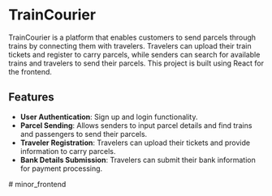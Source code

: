 # TrainCourier

TrainCourier is a platform that enables customers to send parcels through trains by connecting them with travelers. Travelers can upload their train tickets and register to carry parcels, while senders can search for available trains and travelers to send their parcels. This project is built using React for the frontend.

## Features

- **User Authentication**: Sign up and login functionality.
- **Parcel Sending**: Allows senders to input parcel details and find trains and passengers to send their parcels.
- **Traveler Registration**: Travelers can upload their tickets and provide information to carry parcels.
- **Bank Details Submission**: Travelers can submit their bank information for payment processing.


#   m i n o r _ f r o n t e n d  
 